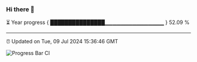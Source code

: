 ### Hi there 👋

⏳ Year progress { ███████████████▁▁▁▁▁▁▁▁▁▁▁▁▁▁▁ } 52.09 %

---

⏰ Updated on Tue, 09 Jul 2024 15:36:46 GMT

![Progress Bar CI](https://github.com/IshwaranRudhara/GIT-ACTION/workflows/Progress%20Bar%20CI/badge.svg)
